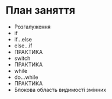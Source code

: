 # План заняття

- Розгалуження
- if
- if...else
- else...if
- ПРАКТИКА
- switch
- ПРАКТИКА
- while
- do...while
- ПРАКТИКА
- Блокова область видимості змінних
